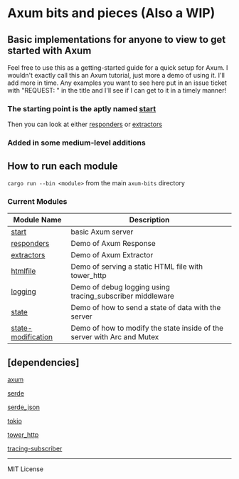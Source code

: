 # Axum bits and pieces (Also a WIP)

## Basic implementations for anyone to view to get started with Axum

Feel free to use this as a getting-started guide for a quick setup for Axum.  I wouldn't exactly call this an Axum tutorial, just more a demo of using it.  I'll add more in time.
Any examples you want to see here put in an issue ticket with "REQUEST: " in the title and I'll see if I can get to it in a timely manner!

### The starting point is the aptly named [start](https://github.com/Muddanak/axum-bits/tree/master/basics/start/src/main.rs)

Then you can look at either [responders](https://github.com/Muddanak/axum-bits/tree/master/basics/responders) or [extractors](https://github.com/Muddanak/axum-bits/tree/master/basics/extractors)

### Added in some medium-level additions

## How to run each module

`cargo run --bin <module>` from the main `axum-bits` directory

### Current Modules


| Module Name | Description |
|---|---|
[start](https://github.com/Muddanak/axum-bits/blob/master/basics/start/src/main.rs)       | basic Axum server
[responders](https://github.com/Muddanak/axum-bits/blob/master/basics/responders/src/main.rs)  | Demo of Axum Response
[extractors](https://github.com/Muddanak/axum-bits/blob/master/basics/extractors/src/main.rs)  | Demo of Axum Extractor
[htmlfile](https://github.com/Muddanak/axum-bits/blob/master/basics/htmlfile/src/main.rs)    | Demo of serving a static HTML file with tower_http
[logging](https://github.com/Muddanak/axum-bits/blob/master/basics/logging/src/main.rs) | Demo of debug logging using tracing_subscriber middleware
[state](https://github.com/Muddanak/axum-bits/blob/master/basics/state/src/main.rs)       | Demo of how to send a state of data with the server
[state-modification](https://github.com/Muddanak/axum-bits/blob/master/medium/state-modification/src/main.rs) | Demo of how to modify the state inside of the server with Arc and Mutex


## [dependencies]

[axum](https://crates.io/crates/axum) 

[serde](https://crates.io/crates/serde) 

[serde_json](https://crates.io/crates/serde_json) 

[tokio](https://crates.io/crates/tokio) 

[tower_http](https://crates.io/crates/tower-http)

[tracing-subscriber](https://crates.io/crates/tracing-subscriber)

---
MIT License
